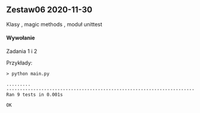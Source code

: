 ## Zestaw06 2020-11-30
Klasy , magic methods , moduł unittest
#### Wywołanie
Zadania 1 i 2

Przykłady:
```
> python main.py

.........
----------------------------------------------------------------------
Ran 9 tests in 0.001s

OK
```